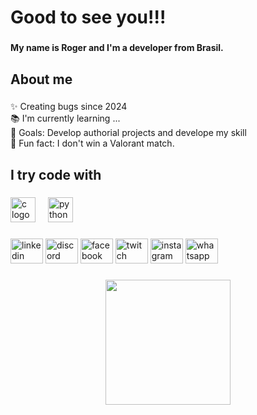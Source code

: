 <h1 align="left">Good to see you!!!</h1>

###

<h4 align="left">My name is Roger and I'm a developer from Brasil.</h4>

###

<h2 align="left">About me</h2>

###

<p align="left">✨ Creating bugs since 2024<br>📚 I'm currently learning ...<br>🎯 Goals: Develop authorial projects and develope my skill<br>🎲 Fun fact: I don't win a Valorant match.</p>

###

<h2 align="left">I try code with</h2>

###

<div align="left">
  <img src="https://cdn.jsdelivr.net/gh/devicons/devicon/icons/c/c-original.svg" height="40" alt="c logo"  />
  <img width="12" />
  <img src="https://cdn.jsdelivr.net/gh/devicons/devicon/icons/python/python-original.svg" height="40" alt="python logo"  />
</div>

###

<div align="left">
  <img src="https://raw.githubusercontent.com/maurodesouza/profile-readme-generator/master/src/assets/icons/social/linkedin/default.svg" width="52" height="40" alt="linkedin logo"  />
  <img src="https://raw.githubusercontent.com/maurodesouza/profile-readme-generator/master/src/assets/icons/social/discord/default.svg" width="52" height="40" alt="discord logo"  />
  <img src="https://raw.githubusercontent.com/maurodesouza/profile-readme-generator/master/src/assets/icons/social/facebook/default.svg" width="52" height="40" alt="facebook logo"  />
  <img src="https://raw.githubusercontent.com/maurodesouza/profile-readme-generator/master/src/assets/icons/social/twitch/default.svg" width="52" height="40" alt="twitch logo"  />
  <img src="https://raw.githubusercontent.com/maurodesouza/profile-readme-generator/master/src/assets/icons/social/instagram/default.svg" width="52" height="40" alt="instagram logo"  />
  <img src="https://raw.githubusercontent.com/maurodesouza/profile-readme-generator/master/src/assets/icons/social/whatsapp/default.svg" width="52" height="40" alt="whatsapp logo"  />
</div>

###

<div align="center">
  <img height="200" src="https://media1.giphy.com/media/v1.Y2lkPTc5MGI3NjExeXhoM3NnYzRiaG5idW5na2l5MnRsbDd2MDg4dDB6cWx0czAxZGFxOSZlcD12MV9pbnRlcm5hbF9naWZfYnlfaWQmY3Q9Zw/i7WbuFkyAZ8HUAIn8E/giphy.webp"  />
</div>

###